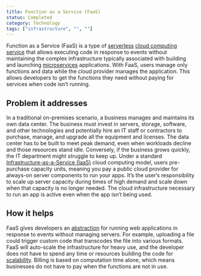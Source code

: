 ```yaml
---
title: Function as a Service (FaaS)
status: Completed
category: Technology
tags: ["infrastructure", "", ""]
---
```


Function as a Service (FaaS) is a type of [serverless](/serverless/) [cloud computing](/cloud-computing/) [service](/service/) 
that allows executing code in response to events 
without maintaining the complex infrastructure 
typically associated with building and launching [microservices](/microservices/) applications. 
With FaaS, users manage only functions and data while the cloud provider manages the application. 
This allows developers to get the functions they need without paying for services when code isn’t running.  

## Problem it addresses

In a traditional on-premises scenario, a business manages and maintains its own data center. 
The business must invest in servers, storage, software, and other technologies 
and potentially hire an IT staff or contractors to purchase, manage, and upgrade all the equipment and licenses. 
The data center has to be built to meet peak demand, even when workloads decline and those resources stand idle. 
Conversely, if the business grows quickly, the IT department might struggle to keep up. 
Under a standard [Infrastructure-as-a-Service (IaaS)](/infrastructure-as-a-service/) cloud computing model, 
users pre-purchase capacity units, meaning you pay a public cloud provider for always-on server components to run your apps. 
It’s the user’s responsibility to scale up server capacity during times of high demand 
and scale down when that capacity is no longer needed. 
The cloud infrastructure necessary to run an app is active even when the app isn’t being used.

## How it helps

FaaS gives developers an [abstraction](/abstraction/) for running web applications in response to events without managing servers. 
For example, uploading a file could trigger custom code that transcodes the file into various formats. 
FaaS will auto-scale the infrastructure for heavy use, 
and the developer does not have to spend any time or resources building the code for [scalability](/scalability/). 
Billing is based on computation time alone, which means businesses do not have to pay when the functions are not in use.
